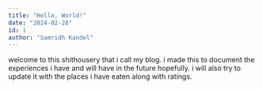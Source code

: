 ```yaml
---
title: "Hello, World!"
date: "2024-02-28"
id: 1
author: "Samridh Kandel"
---
```


welcome to this shithousery that i call my blog.
i made this to document the experiences i have and will have in the future hopefully.
i will also try to update it with the places i have eaten along with ratings.
